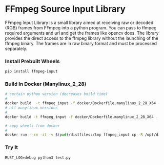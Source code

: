 # FFmpeg Source Input Library

FFmpeg Input Library is a small library aimed at receiving raw or decoded (RGB) frames from FFmpeg into a python program. 
You can pass to ffmpeg required arguments and url and get the frames like opencv does. The library 
provides the direct access to the ffmpeg library without the launching of the ffmpeg binary. 
The frames are in raw binary format and must be processed separately.


### Install Prebuilt Wheels

```bash
pip install ffmpeg-input 
```

### Build In Docker (Manylinux_2_28)

```bash
# certain python version (decreases build time)
#
docker build  -t ffmpeg_input -f docker/Dockerfile.manylinux_2_28_X64 --build-arg PYTHON_INTERPRETER=/opt/python/cp38-cp38/bin/python .
# all manylinux versions
#
docker build -t ffmpeg_input -f docker/Dockerfile.manylinux_2_28_X64 .

# copy wheels from docker
#
docker run --rm -it -v $(pwd)/distfiles:/tmp ffmpeg_input cp -R /opt/dist /tmp
```

### Try It

```
RUST_LOG=debug python3 test.py
```